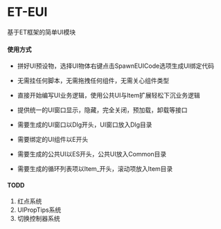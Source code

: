 # ET-EUI
基于ET框架的简单UI模块

#### 使用方式

-  拼好UI预设物，选择UI物体右键点击SpawnEUICode选项生成UI绑定代码  

-  无需挂任何脚本，无需拖拽任何组件，无需关心组件类型

-  直接开始编写UI业务逻辑，使用公共UI与Item扩展轻松下沉业务逻辑

-  提供统一的UI窗口显示，隐藏，完全关闭，预加载，卸载等接口

-  需要生成的UI窗口以Dlg开头，UI窗口放入Dlg目录

-  需要绑定的UI组件以E开头  

-  需要生成的公共UI以ES开头，公共UI放入Common目录

-  需要生成的循环列表项以Item_开头，滚动项放入Item目录


#### TODD
1.  红点系统
2.  UIPropTips系统
3.  切换控制器系统


